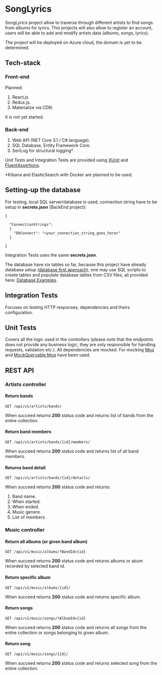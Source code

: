 # SongLyrics

SongLyrics project allow to traverse through different artists to find songs from albums for lyrics. This projects will also allow to register an account, users will be able to add and modify artists data (albums, songs, lyrics).

The project will be deployed on Azure cloud, the domain is yet to be determined. 

## Tech-stack

### Front-end

Planned:

1. React.js
1. Redux.js.
1. Materialize via CDN.

It is not yet started.

### Back-end

1. Web API (NET Core 3.1 / C# language).
1. SQL Database, Entity Framework Core.
1. SeriLog for structural logging*.

Unit Tests and Integration Tests are provided using [XUnit](https://github.com/xunit/xunit) and [FluentAssertions](https://github.com/fluentassertions/fluentassertions).

*Kibana and ElasticSearch with Docker are planned to be used.

## Setting-up the database

For testing, local SQL server/database is used, connection string have to be setup in __secrets.json__ (BackEnd project):

```
{

  "ConnectionStrings": 
  {
    "DbConnect": "<your_connection_string_goes_here>"
  }

}
```

Integration Tests uses the same __secrets.json__.

The database have six tables so far, because this project have already database setup ([database first approach](https://entityframeworkcore.com/approach-database-first)), one may use SQL scripts to create tables and populate database tables from CSV files, all provided here: [Database Examples](https://github.com/TomaszKandula/SongLyrics/tree/master/DatabaseExamples).

## Integration Tests

Focuses on testing HTTP responses, dependencies and theirs configuration.

## Unit Tests

Covers all the logic used in the controllers (please note that the endpoints does not provide any business logic, they are only responsible for handling requests, validation etc.). All dependencies are mocked. For mocking [Moq](https://github.com/moq/moq4) and [MockQueryable.Moq](https://github.com/romantitov/MockQueryable) have been used. 

## REST API

### Artists controller

#### Return bands

```
GET /api/v1/artists/bands/
```

When succeed returns **200** status code and returns list of bands from the entire collection.

#### Return band members

```
GET /api/v1/artists/bands/{id}/members/
```

When succeed returns **200** status code and returns list of all band members.

#### Returns band detail

```
GET /api/v1/artists/bands/{id}/details/
```

When succeed returns **200** status code and returns:

1. Band name.
1. When started.
1. When ended.
1. Music genere.
1. List of members.

### Music controller

#### Return all albums (or given band album)

```
GET /api/v1/music/albums/?BandId={id}
```

When succeed returns **200** status code and returns albums or abum recorded by selected band id.

#### Return specific album

```
GET /api/v1/music/albums/{id}/
```

When succeed returns **200** status code and returns specific album.

#### Return songs

```
GET /api/v1/music/songs/?AlbumId={id}
```

When succeed returns **200** status code and returns all songs from the entire collection or songs belonging to given album.

#### Return song

```
GET /api/v1/music/songs/{Id}/
```

When succeed returns **200** status code and returns selected song from the entire collection.
